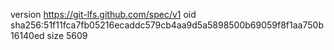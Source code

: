 version https://git-lfs.github.com/spec/v1
oid sha256:51f11fca7fb05216ecaddc579cb4aa9d5a5898500b69059f8f1aa750b16140ed
size 5609
